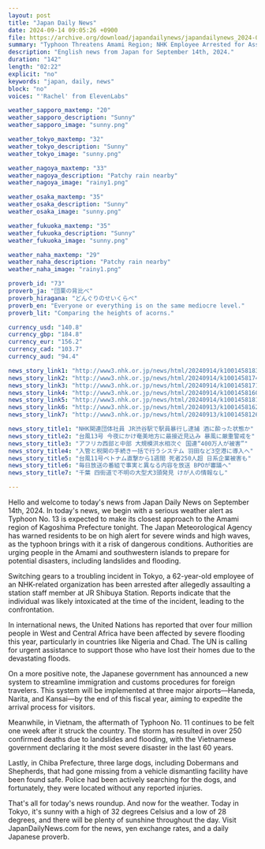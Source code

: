 ```yaml
---
layout: post
title: "Japan Daily News"
date: 2024-09-14 09:05:26 +0900
file: https://archive.org/download/japandailynews/japandailynews_2024-09-14.mp3
summary: "Typhoon Threatens Amami Region; NHK Employee Arrested for Assault, & more…"
description: "English news from Japan for September 14th, 2024."
duration: "142"
length: "02:22"
explicit: "no"
keywords: "japan, daily, news"
block: "no"
voices: "'Rachel' from ElevenLabs"

weather_sapporo_maxtemp: "20"
weather_sapporo_description: "Sunny"
weather_sapporo_image: "sunny.png"

weather_tokyo_maxtemp: "32"
weather_tokyo_description: "Sunny"
weather_tokyo_image: "sunny.png"

weather_nagoya_maxtemp: "33"
weather_nagoya_description: "Patchy rain nearby"
weather_nagoya_image: "rainy1.png"

weather_osaka_maxtemp: "35"
weather_osaka_description: "Sunny"
weather_osaka_image: "sunny.png"

weather_fukuoka_maxtemp: "35"
weather_fukuoka_description: "Sunny"
weather_fukuoka_image: "sunny.png"

weather_naha_maxtemp: "29"
weather_naha_description: "Patchy rain nearby"
weather_naha_image: "rainy1.png"

proverb_id: "73"
proverb_ja: "団栗の背比べ"
proverb_hiragana: "どんぐりのせいくらべ"
proverb_en: "Everyone or everything is on the same mediocre level."
proverb_lit: "Comparing the heights of acorns."

currency_usd: "140.8"
currency_gbp: "184.8"
currency_eur: "156.2"
currency_cad: "103.7"
currency_aud: "94.4"

news_story_link1: "http://www3.nhk.or.jp/news/html/20240914/k10014581831000.html"
news_story_link2: "http://www3.nhk.or.jp/news/html/20240914/k10014581741000.html"
news_story_link3: "http://www3.nhk.or.jp/news/html/20240914/k10014581711000.html"
news_story_link4: "http://www3.nhk.or.jp/news/html/20240914/k10014581601000.html"
news_story_link5: "http://www3.nhk.or.jp/news/html/20240914/k10014581811000.html"
news_story_link6: "http://www3.nhk.or.jp/news/html/20240913/k10014581621000.html"
news_story_link7: "http://www3.nhk.or.jp/news/html/20240913/k10014581261000.html"

news_story_title1: "NHK関連団体社員 JR渋谷駅で駅員暴行し逮捕 酒に酔った状態か"
news_story_title2: "台風13号 今夜にかけ奄美地方に最接近見込み 暴風に厳重警戒を"
news_story_title3: "アフリカ西部と中部 大規模洪水相次ぐ 国連“400万人が被害”"
news_story_title4: "入管と税関の手続き一括で行うシステム 羽田など3空港に導入へ"
news_story_title5: "台風11号ベトナム直撃から1週間 死者250人超 日系企業被害も"
news_story_title6: "毎日放送の番組で事実と異なる内容を放送 BPOが審議へ"
news_story_title7: "千葉 四街道で不明の大型犬3頭発見 けが人の情報なし"

---
```


Hello and welcome to today's news from Japan Daily News on September 14th, 2024. In today's news, we begin with a serious weather alert as Typhoon No. 13 is expected to make its closest approach to the Amami region of Kagoshima Prefecture tonight. The Japan Meteorological Agency has warned residents to be on high alert for severe winds and high waves, as the typhoon brings with it a risk of dangerous conditions. Authorities are urging people in the Amami and southwestern islands to prepare for potential disasters, including landslides and flooding.

Switching gears to a troubling incident in Tokyo, a 62-year-old employee of an NHK-related organization has been arrested after allegedly assaulting a station staff member at JR Shibuya Station. Reports indicate that the individual was likely intoxicated at the time of the incident, leading to the confrontation.

In international news, the United Nations has reported that over four million people in West and Central Africa have been affected by severe flooding this year, particularly in countries like Nigeria and Chad. The UN is calling for urgent assistance to support those who have lost their homes due to the devastating floods.

On a more positive note, the Japanese government has announced a new system to streamline immigration and customs procedures for foreign travelers. This system will be implemented at three major airports—Haneda, Narita, and Kansai—by the end of this fiscal year, aiming to expedite the arrival process for visitors.

Meanwhile, in Vietnam, the aftermath of Typhoon No. 11 continues to be felt one week after it struck the country. The storm has resulted in over 250 confirmed deaths due to landslides and flooding, with the Vietnamese government declaring it the most severe disaster in the last 60 years.

Lastly, in Chiba Prefecture, three large dogs, including Dobermans and Shepherds, that had gone missing from a vehicle dismantling facility have been found safe. Police had been actively searching for the dogs, and fortunately, they were located without any reported injuries.

That's all for today's news roundup. And now for the weather. Today in Tokyo, it's sunny with a high of 32 degrees Celsius and a low of 28 degrees, and there will be plenty of sunshine throughout the day.  Visit JapanDailyNews.com for the news, yen exchange rates, and a daily Japanese proverb.

